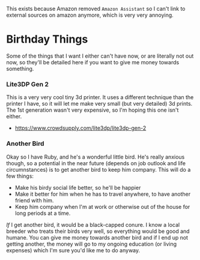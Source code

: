 This exists because Amazon removed `Amazon Assistant` so I can't link to external sources on amazon anymore, which is very very annoying.

# Birthday Things
Some of the things that I want I either can't have now, or are literally not out now, so they'll be detailed here if you want to give me money towards something.

### Lite3DP Gen 2
This is a very very cool tiny 3d printer. It uses a different technique than the printer I have, so it will let me make very small (but very detailed) 3d prints. The 1st generation wasn't very expensive, so I'm hoping this one isn't either.
- https://www.crowdsupply.com/lite3dp/lite3dp-gen-2

### Another Bird
Okay so I have Ruby, and he's a wonderful little bird. He's really anxious though, so a potential in the near future (depends on job outlook and life circumnstances) is to get another bird to keep him company. This will do a few things:
- Make his birdy social life better, so he'll be happier
- Make it better for him when he has to travel anywhere, to have another friend with him.
- Keep him company when I'm at work or otherwise out of the house for long periods at a time.

*If* I get another bird, it would be a black-capped conure. I know a local breeder who treats their birds very well, so everything would be good and humane. You can give me money towards another bird and if I end up not getting another, the money will go to my ongoing education (or living expenses) which I'm sure you'd like me to do anyway.

### 
